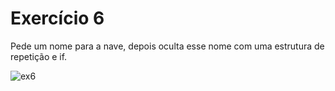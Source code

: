 <h1>Exercício 6</h1>
<p>Pede um nome para a nave, depois oculta esse nome com uma estrutura de repetição e if.</p>

![ex6](https://user-images.githubusercontent.com/114416169/224434871-850e4adb-e4c3-4ec9-a3bf-9993547d9777.gif)
